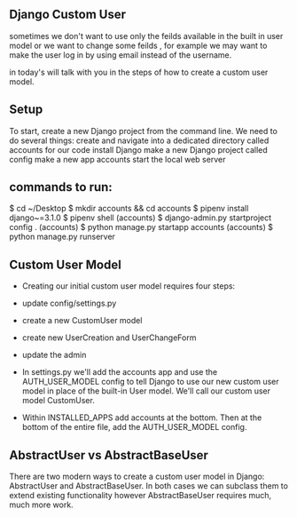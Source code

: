 ## Django Custom User

sometimes we don't want to use only the feilds available in the built in user model or we want to change some feilds , for example we may want to make the user log in by using email instead of the username.

in today's  will talk with you in the steps of how to create a custom user model.

## Setup
To start, create a new Django project from the command line. We need to do several things:
create and navigate into a dedicated directory called accounts for our code
install Django
make a new Django project called config
make a new app accounts
start the local web server

## commands to run:
$ cd ~/Desktop
$ mkdir accounts && cd accounts
$ pipenv install django~=3.1.0
$ pipenv shell
(accounts) $ django-admin.py startproject config .
(accounts) $ python manage.py startapp accounts
(accounts) $ python manage.py runserver


## Custom User Model

* Creating our initial custom user model requires four steps:

* update config/settings.py

* create a new CustomUser model

* create new UserCreation and UserChangeForm

* update the admin

* In settings.py we'll add the accounts app and use the AUTH_USER_MODEL config to tell Django to use our new custom user model in place of the built-in User model. We'll call our custom user model CustomUser.

* Within INSTALLED_APPS add accounts at the bottom. Then at the bottom of the entire file, add the AUTH_USER_MODEL config.

## AbstractUser vs AbstractBaseUser

There are two modern ways to create a custom user model in Django: AbstractUser and AbstractBaseUser. In both cases we can subclass them to extend existing functionality however AbstractBaseUser requires much, much more work.